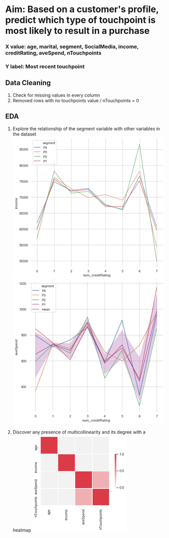 # Aim: Based on a customer's profile, predict which type of touchpoint is most likely to result in a purchase
### X value: age, marital, segment, SocialMedia, income, creditRating, aveSpend, nTouchpoints
### Y label: Most recent touchpoint
## Data Cleaning
1. Check for missing values in every column
2. Removed rows with no touchpoints value / nTouchpoints = 0
## EDA
1. Explore the relationship of the segment variable with other variables in the dataset
![Income line plot](/images/plot1.png)
![Average Spending line plot](/images/plot2.png)

2. Discover any presence of multicollinearity and its degree with a heatmap
![Collinearity heatmap](/images/plot3.png)
